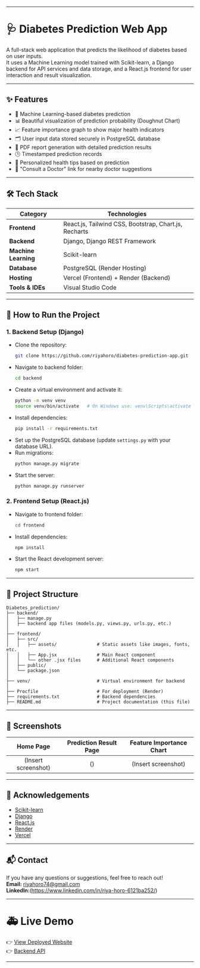 
---

# 🩺 Diabetes Prediction Web App

A full-stack web application that predicts the likelihood of diabetes based on user inputs.  
It uses a Machine Learning model trained with Scikit-learn, a Django backend for API services and data storage, and a React.js frontend for user interaction and result visualization.

---

## ✨ Features

- 🧠 Machine Learning-based diabetes prediction
- 📊 Beautiful visualization of prediction probability (Doughnut Chart)
- 📈 Feature importance graph to show major health indicators
- 🗂️ User input data stored securely in PostgreSQL database
- 🧾 PDF report generation with detailed prediction results
- 🕒 Timestamped prediction records
- 💬 Personalized health tips based on prediction
- 🔗 "Consult a Doctor" link for nearby doctor suggestions

---

## 🛠️ Tech Stack

| Category              | Technologies |
|------------------------|--------------|
| **Frontend**           | React.js, Tailwind CSS, Bootstrap, Chart.js, Recharts |
| **Backend**            | Django, Django REST Framework |
| **Machine Learning**   | Scikit-learn |
| **Database**           | PostgreSQL (Render Hosting) |
| **Hosting**            | Vercel (Frontend) + Render (Backend) |
| **Tools & IDEs**       | Visual Studio Code |

---

## 🚀 How to Run the Project

### 1. Backend Setup (Django)

- Clone the repository:
  ```bash
  git clone https://github.com/riyahoro/diabetes-prediction-app.git
  ```
- Navigate to backend folder:
  ```bash
  cd backend
  ```
- Create a virtual environment and activate it:
  ```bash
  python -m venv venv
  source venv/bin/activate   # On Windows use: venv\Scripts\activate
  ```
- Install dependencies:
  ```bash
  pip install -r requirements.txt
  ```
- Set up the PostgreSQL database (update `settings.py` with your database URL).
- Run migrations:
  ```bash
  python manage.py migrate
  ```
- Start the server:
  ```bash
  python manage.py runserver
  ```

### 2. Frontend Setup (React.js)

- Navigate to frontend folder:
  ```bash
  cd frontend
  ```
- Install dependencies:
  ```bash
  npm install
  ```
- Start the React development server:
  ```bash
  npm start
  ```

---

## 📄 Project Structure

```
Diabetes_prediction/
├── backend/
│   ├── manage.py
│   ├── backend app files (models.py, views.py, urls.py, etc.)
│
├── frontend/
│   ├── src/
│   │   ├── assets/               # Static assets like images, fonts, etc.
│   │   ├── App.jsx               # Main React component
│   │   └── other .jsx files      # Additional React components
│   ├── public/
│   └── package.json
│
├── venv/                         # Virtual environment for backend
│
├── Procfile                      # For deployment (Render)
├── requirements.txt              # Backend dependencies
├── README.md                     # Project documentation (this file)
```

---

## 📸 Screenshots

| Home Page | Prediction Result Page | Feature Importance Chart |
|:---------:|:----------------------:|:------------------------:|
| (Insert screenshot) | () | (Insert screenshot) |

---

## 🙌 Acknowledgements

- [Scikit-learn](https://scikit-learn.org/)
- [Django](https://www.djangoproject.com/)
- [React.js](https://reactjs.org/)
- [Render](https://render.com/)
- [Vercel](https://vercel.com/)

---

## 📬 Contact

If you have any questions or suggestions, feel free to reach out!  
**Email:** riyahoro74@gmail.com  
**LinkedIn:**(https://www.linkedin.com/in/riya-horo-6121ba252/)

---

# 🚑 Live Demo

👉 [View Deployed Website](https://diabetes-prediction-app-psi.vercel.app/)  
👉 [Backend API](https://diabetes-prediction-app-dm26.onrender.com)

---


